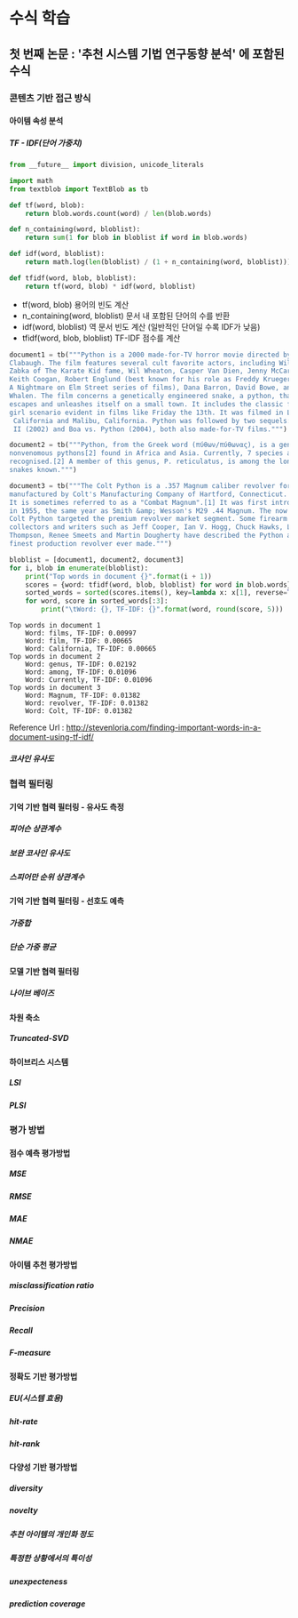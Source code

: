 # 수식 학습
## 첫 번째 논문 : '추천 시스템 기법 연구동향 분석' 에 포함된 수식

### 콘텐츠 기반 접근 방식

#### 아이템 속성 분석

##### TF - IDF(단어 가중치)
```python
from __future__ import division, unicode_literals

import math
from textblob import TextBlob as tb

def tf(word, blob):
    return blob.words.count(word) / len(blob.words)

def n_containing(word, bloblist):
    return sum(1 for blob in bloblist if word in blob.words)

def idf(word, bloblist):
    return math.log(len(bloblist) / (1 + n_containing(word, bloblist)))

def tfidf(word, blob, bloblist):
    return tf(word, blob) * idf(word, bloblist)
```
+ tf(word, blob) 용어의 빈도 계산
+ n_containing(word, bloblist) 문서 내 포함된 단어의 수를 반환
+ idf(word, bloblist) 역 문서 빈도 계산 (일반적인 단어일 수록 IDF가 낮음)
+ tfidf(word, blob, bloblist) TF-IDF 점수를 계산

```python
document1 = tb("""Python is a 2000 made-for-TV horror movie directed by Richard
Clabaugh. The film features several cult favorite actors, including William
Zabka of The Karate Kid fame, Wil Wheaton, Casper Van Dien, Jenny McCarthy,
Keith Coogan, Robert Englund (best known for his role as Freddy Krueger in the
A Nightmare on Elm Street series of films), Dana Barron, David Bowe, and Sean
Whalen. The film concerns a genetically engineered snake, a python, that
escapes and unleashes itself on a small town. It includes the classic final
girl scenario evident in films like Friday the 13th. It was filmed in Los Angeles,
 California and Malibu, California. Python was followed by two sequels: Python
 II (2002) and Boa vs. Python (2004), both also made-for-TV films.""")

document2 = tb("""Python, from the Greek word (πύθων/πύθωνας), is a genus of
nonvenomous pythons[2] found in Africa and Asia. Currently, 7 species are
recognised.[2] A member of this genus, P. reticulatus, is among the longest
snakes known.""")

document3 = tb("""The Colt Python is a .357 Magnum caliber revolver formerly
manufactured by Colt's Manufacturing Company of Hartford, Connecticut.
It is sometimes referred to as a "Combat Magnum".[1] It was first introduced
in 1955, the same year as Smith &amp; Wesson's M29 .44 Magnum. The now discontinued
Colt Python targeted the premium revolver market segment. Some firearm
collectors and writers such as Jeff Cooper, Ian V. Hogg, Chuck Hawks, Leroy
Thompson, Renee Smeets and Martin Dougherty have described the Python as the
finest production revolver ever made.""")

bloblist = [document1, document2, document3]
for i, blob in enumerate(bloblist):
    print("Top words in document {}".format(i + 1))
    scores = {word: tfidf(word, blob, bloblist) for word in blob.words}
    sorted_words = sorted(scores.items(), key=lambda x: x[1], reverse=True)
    for word, score in sorted_words[:3]:
        print("\tWord: {}, TF-IDF: {}".format(word, round(score, 5)))
```
~~~
Top words in document 1
    Word: films, TF-IDF: 0.00997
    Word: film, TF-IDF: 0.00665
    Word: California, TF-IDF: 0.00665
Top words in document 2
    Word: genus, TF-IDF: 0.02192
    Word: among, TF-IDF: 0.01096
    Word: Currently, TF-IDF: 0.01096
Top words in document 3
    Word: Magnum, TF-IDF: 0.01382
    Word: revolver, TF-IDF: 0.01382
    Word: Colt, TF-IDF: 0.01382
~~~
Reference Url : http://stevenloria.com/finding-important-words-in-a-document-using-tf-idf/
##### 코사인 유사도

### 협력 필터링

#### 기억 기반 협력 필터링 - 유사도 측정

##### 피어슨 상관계수
##### 보완 코사인 유사도
##### 스피어만 순위 상관계수

#### 기억 기반 협력 필터링 - 선호도 예측

##### 가중합
##### 단순 가중 평균

#### 모델 기반 협력 필터링

##### 나이브 베이즈

#### 차원 축소

##### Truncated-SVD

#### 하이브리스 시스템

##### LSI
##### PLSI

### 평가 방법

#### 점수 예측 평가방법

##### MSE
##### RMSE
##### MAE
##### NMAE

#### 아이템 추천 평가방법

##### misclassification ratio
##### Precision
##### Recall
##### F-measure

#### 정확도 기반 평가방법

##### EU(시스템 효용)
##### hit-rate
##### hit-rank

#### 다양성 기반 평가방법

##### diversity
##### novelty
##### 추천 아이템의 개인화 정도
##### 특정한 상황에서의 특이성
##### unexpecteness
##### prediction coverage
